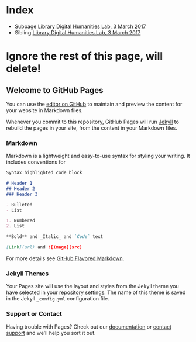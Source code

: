 # Index

- Subpage [Library Digital Humanities Lab, 3 March 2017](https://philreeddata.github.io/ldh201703/README.md)
- Sibling [Library Digital Humanities Lab, 3 March 2017](https://philreeddata.github.io/ldh201703.md)

# Ignore the rest of this page, will delete!

## Welcome to GitHub Pages

You can use the [editor on GitHub](https://github.com/PhilReedData/PhilReedData.github.io/edit/master/README.md) to maintain and preview the content for your website in Markdown files.

Whenever you commit to this repository, GitHub Pages will run [Jekyll](https://jekyllrb.com/) to rebuild the pages in your site, from the content in your Markdown files.

### Markdown

Markdown is a lightweight and easy-to-use syntax for styling your writing. It includes conventions for

```markdown
Syntax highlighted code block

# Header 1
## Header 2
### Header 3

- Bulleted
- List

1. Numbered
2. List

**Bold** and _Italic_ and `Code` text

[Link](url) and ![Image](src)
```

For more details see [GitHub Flavored Markdown](https://guides.github.com/features/mastering-markdown/).

### Jekyll Themes

Your Pages site will use the layout and styles from the Jekyll theme you have selected in your [repository settings](https://github.com/PhilReedData/PhilReedData.github.io/settings). The name of this theme is saved in the Jekyll `_config.yml` configuration file.

### Support or Contact

Having trouble with Pages? Check out our [documentation](https://help.github.com/categories/github-pages-basics/) or [contact support](https://github.com/contact) and we’ll help you sort it out.
